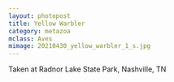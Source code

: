```yaml
---
layout: photopost
title: Yellow Warbler
category: metazoa
mclass: Aves
mimage: 20210430_yellow_warbler_1_s.jpg
---
```


Taken at Radnor Lake State Park, Nashville, TN
